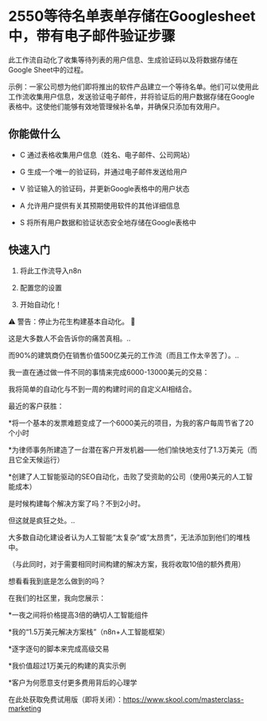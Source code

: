# 2550等待名单表单存储在Googlesheet中，带有电子邮件验证步骤

此工作流自动化了收集等待列表的用户信息、生成验证码以及将数据存储在Google Sheet中的过程。

示例：一家公司想为他们即将推出的软件产品建立一个等待名单。他们可以使用此工作流收集用户信息，发送验证电子邮件，并将验证后的用户数据存储在Google表格中。这使他们能够有效地管理候补名单，并确保只添加有效用户。

## 你能做什么

- C 通过表格收集用户信息（姓名、电子邮件、公司网站）

- G 生成一个唯一的验证码，并通过电子邮件发送给用户

- V 验证输入的验证码，并更新Google表格中的用户状态

- A 允许用户提供有关其预期使用软件的其他详细信息

- S 将所有用户数据和验证状态安全地存储在Google表格中

## 快速入门

1.  将此工作流导入n8n

2.  配置您的设置

3.  开始自动化！

⚠️ 警告：停止为花生构建基本自动化。 🚫

这是大多数人不会告诉你的痛苦真相。..

而90%的建筑商仍在销售价值500亿美元的工作流（而且工作太辛苦了）。..

我一直在通过做一件不同的事情来完成6000-13000美元的交易：

我将简单的自动化与不到一周的构建时间的自定义AI相结合。

最近的客户获胜：

*将一个基本的发票难题变成了一个6000美元的项目，为我的客户每周节省了20个小时

*为律师事务所建造了一台潜在客户开发机器——他们愉快地支付了1.3万美元（而且它全天候运行）

*创建了人工智能驱动的SEO自动化，击败了受资助的公司（使用0美元的人工智能成本）

是时候构建每个解决方案了吗？不到2小时。

但这就是疯狂之处。..

大多数自动化建设者认为人工智能“太复杂”或“太昂贵”，无法添加到他们的堆栈中。

（与此同时，对于需要相同时间构建的解决方案，我将收取10倍的额外费用）

想看看我到底是怎么做到的吗？

在我们的社区里，我向您展示：

*一夜之间将价格提高3倍的确切人工智能组件

*我的“1.5万美元解决方案栈”（n8n+人工智能框架）

*逐字逐句的脚本来完成高级交易

*我价值超过1万美元的构建的真实示例

*客户为何愿意支付更多费用背后的心理学

在此处获取免费试用版（即将关闭）：https://www.skool.com/masterclass-marketing

